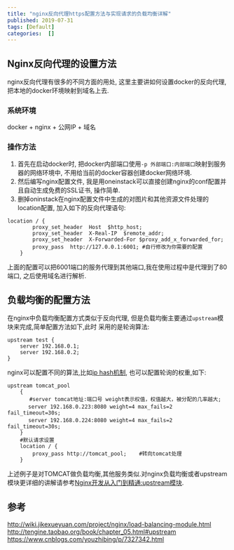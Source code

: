 ```yaml
---
title: "nginx反向代理https配置方法与实现请求的负载均衡详解"
published: 2019-07-31
tags: [Default]
categories:  []
---
```


## Nginx反向代理的设置方法
nginx反向代理有很多的不同方面的用处, 这里主要讲如何设置docker的反向代理, 把本地的docker环境映射到域名上去.  
### 系统环境
docker + nginx + 公网IP + 域名  
### 操作方法
1. 首先在启动docker时, 把docker内部端口使用`-p 外部端口:内部端口`映射到服务器的网络环境中, 不用给当前的docker容器创建docker网络环境.  
2. 然后编写nginx配置文件, 我是用oneinstack可以直接创建nginx的conf配置并且自动生成免费的SSL证书, 操作简单.
3. 删掉oninstack在nginx配置文件中生成的对图片和其他资源文件处理的location配置, 加入如下的反向代理语句:   
```
location / {
        proxy_set_header  Host  $http_host;
        proxy_set_header  X-Real-IP  $remote_addr;
        proxy_set_header  X-Forwarded-For $proxy_add_x_forwarded_for;
        proxy_pass  http://127.0.0.1:6001; #自行修改为你需要的配置
    }
```
上面的配置可以把6001端口的服务代理到其他端口,我在使用过程中是代理到了80端口, 之后使用域名进行解析.  

## 负载均衡的配置方法
在nginx中负载均衡配置方式类似于反向代理, 但是负载均衡主要通过`upstream`模块来完成,简单配置方法如下,此时
采用的是轮询算法:
```
upstream test {
    server 192.168.0.1;
    server 192.168.0.2;
}
```
nginx可以配置不同的算法,比如[ip hash机制](https://blog.csdn.net/weixin_42075590/article/details/80631439),
也可以配置轮询的权重,如下:
```
upstream tomcat_pool 
    {
       #server tomcat地址:端口号 weight表示权值，权值越大，被分配的几率越大;
　　　　server 192.168.0.223:8080 weight=4 max_fails=2 fail_timeout=30s;
    　 server 192.168.0.224:8080 weight=4 max_fails=2 fail_timeout=30s;
    }
    #默认请求设置
    location / {
        proxy_pass http://tomcat_pool;    #转向tomcat处理
    }
```
上述例子是对TOMCAT做负载均衡,其他服务类似.对nginx负载均衡或者upstream模块更详细的讲解请参考[Nginx开发从入门到精通:upstream模块](http://tengine.taobao.org/book/chapter_05.html#upstream).  

## 参考
http://wiki.jikexueyuan.com/project/nginx/load-balancing-module.html  
http://tengine.taobao.org/book/chapter_05.html#upstream  
https://www.cnblogs.com/youzhibing/p/7327342.html  
